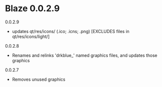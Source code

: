 Blaze 0.0.2.9
==========================

0.0.2.9

* updates qt/res/icons/ (.ico; .icns; .png) [EXCLUDES files in qt/res/icons/light/]


0.0.2.8

* Renames and relinks 'drkblue_' named graphics files, and updates those graphics


0.0.2.7

* Removes unused graphics
